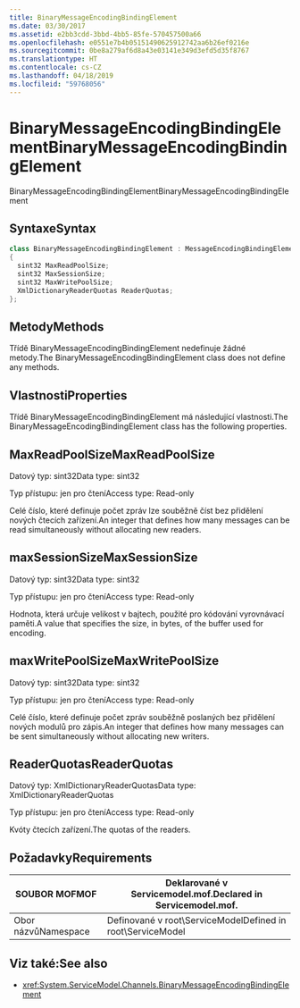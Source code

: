 ```yaml
---
title: BinaryMessageEncodingBindingElement
ms.date: 03/30/2017
ms.assetid: e2bb3cdd-3bbd-4bb5-85fe-570457500a66
ms.openlocfilehash: e0551e7b4b05151490625912742aa6b26ef0216e
ms.sourcegitcommit: 0be8a279af6d8a43e03141e349d3efd5d35f8767
ms.translationtype: HT
ms.contentlocale: cs-CZ
ms.lasthandoff: 04/18/2019
ms.locfileid: "59768056"
---
```

# <a name="binarymessageencodingbindingelement"></a><span data-ttu-id="9c778-102">BinaryMessageEncodingBindingElement</span><span class="sxs-lookup"><span data-stu-id="9c778-102">BinaryMessageEncodingBindingElement</span></span>
<span data-ttu-id="9c778-103">BinaryMessageEncodingBindingElement</span><span class="sxs-lookup"><span data-stu-id="9c778-103">BinaryMessageEncodingBindingElement</span></span>  
  
## <a name="syntax"></a><span data-ttu-id="9c778-104">Syntaxe</span><span class="sxs-lookup"><span data-stu-id="9c778-104">Syntax</span></span>  
  
```csharp  
class BinaryMessageEncodingBindingElement : MessageEncodingBindingElement  
{  
  sint32 MaxReadPoolSize;  
  sint32 MaxSessionSize;  
  sint32 MaxWritePoolSize;  
  XmlDictionaryReaderQuotas ReaderQuotas;  
};  
```  
  
## <a name="methods"></a><span data-ttu-id="9c778-105">Metody</span><span class="sxs-lookup"><span data-stu-id="9c778-105">Methods</span></span>  
 <span data-ttu-id="9c778-106">Třídě BinaryMessageEncodingBindingElement nedefinuje žádné metody.</span><span class="sxs-lookup"><span data-stu-id="9c778-106">The BinaryMessageEncodingBindingElement class does not define any methods.</span></span>  
  
## <a name="properties"></a><span data-ttu-id="9c778-107">Vlastnosti</span><span class="sxs-lookup"><span data-stu-id="9c778-107">Properties</span></span>  
 <span data-ttu-id="9c778-108">Třídě BinaryMessageEncodingBindingElement má následující vlastnosti.</span><span class="sxs-lookup"><span data-stu-id="9c778-108">The BinaryMessageEncodingBindingElement class has the following properties.</span></span>  
  
## <a name="maxreadpoolsize"></a><span data-ttu-id="9c778-109">MaxReadPoolSize</span><span class="sxs-lookup"><span data-stu-id="9c778-109">MaxReadPoolSize</span></span>  
 <span data-ttu-id="9c778-110">Datový typ: sint32</span><span class="sxs-lookup"><span data-stu-id="9c778-110">Data type: sint32</span></span>  
  
 <span data-ttu-id="9c778-111">Typ přístupu: jen pro čtení</span><span class="sxs-lookup"><span data-stu-id="9c778-111">Access type: Read-only</span></span>  
  
 <span data-ttu-id="9c778-112">Celé číslo, které definuje počet zpráv lze souběžně číst bez přidělení nových čtecích zařízení.</span><span class="sxs-lookup"><span data-stu-id="9c778-112">An integer that defines how many messages can be read simultaneously without allocating new readers.</span></span>  
  
## <a name="maxsessionsize"></a><span data-ttu-id="9c778-113">maxSessionSize</span><span class="sxs-lookup"><span data-stu-id="9c778-113">MaxSessionSize</span></span>  
 <span data-ttu-id="9c778-114">Datový typ: sint32</span><span class="sxs-lookup"><span data-stu-id="9c778-114">Data type: sint32</span></span>  
  
 <span data-ttu-id="9c778-115">Typ přístupu: jen pro čtení</span><span class="sxs-lookup"><span data-stu-id="9c778-115">Access type: Read-only</span></span>  
  
 <span data-ttu-id="9c778-116">Hodnota, která určuje velikost v bajtech, použité pro kódování vyrovnávací paměti.</span><span class="sxs-lookup"><span data-stu-id="9c778-116">A value that specifies the size, in bytes, of the buffer used for encoding.</span></span>  
  
## <a name="maxwritepoolsize"></a><span data-ttu-id="9c778-117">maxWritePoolSize</span><span class="sxs-lookup"><span data-stu-id="9c778-117">MaxWritePoolSize</span></span>  
 <span data-ttu-id="9c778-118">Datový typ: sint32</span><span class="sxs-lookup"><span data-stu-id="9c778-118">Data type: sint32</span></span>  
  
 <span data-ttu-id="9c778-119">Typ přístupu: jen pro čtení</span><span class="sxs-lookup"><span data-stu-id="9c778-119">Access type: Read-only</span></span>  
  
 <span data-ttu-id="9c778-120">Celé číslo, které definuje počet zpráv souběžně poslaných bez přidělení nových modulů pro zápis.</span><span class="sxs-lookup"><span data-stu-id="9c778-120">An integer that defines how many messages can be sent simultaneously without allocating new writers.</span></span>  
  
## <a name="readerquotas"></a><span data-ttu-id="9c778-121">ReaderQuotas</span><span class="sxs-lookup"><span data-stu-id="9c778-121">ReaderQuotas</span></span>  
 <span data-ttu-id="9c778-122">Datový typ: XmlDictionaryReaderQuotas</span><span class="sxs-lookup"><span data-stu-id="9c778-122">Data type: XmlDictionaryReaderQuotas</span></span>  
  
 <span data-ttu-id="9c778-123">Typ přístupu: jen pro čtení</span><span class="sxs-lookup"><span data-stu-id="9c778-123">Access type: Read-only</span></span>  
  
 <span data-ttu-id="9c778-124">Kvóty čtecích zařízení.</span><span class="sxs-lookup"><span data-stu-id="9c778-124">The quotas of the readers.</span></span>  
  
## <a name="requirements"></a><span data-ttu-id="9c778-125">Požadavky</span><span class="sxs-lookup"><span data-stu-id="9c778-125">Requirements</span></span>  
  
|<span data-ttu-id="9c778-126">SOUBOR MOF</span><span class="sxs-lookup"><span data-stu-id="9c778-126">MOF</span></span>|<span data-ttu-id="9c778-127">Deklarované v Servicemodel.mof.</span><span class="sxs-lookup"><span data-stu-id="9c778-127">Declared in Servicemodel.mof.</span></span>|  
|---------|-----------------------------------|  
|<span data-ttu-id="9c778-128">Obor názvů</span><span class="sxs-lookup"><span data-stu-id="9c778-128">Namespace</span></span>|<span data-ttu-id="9c778-129">Definované v root\ServiceModel</span><span class="sxs-lookup"><span data-stu-id="9c778-129">Defined in root\ServiceModel</span></span>|  
  
## <a name="see-also"></a><span data-ttu-id="9c778-130">Viz také:</span><span class="sxs-lookup"><span data-stu-id="9c778-130">See also</span></span>

- <xref:System.ServiceModel.Channels.BinaryMessageEncodingBindingElement>
